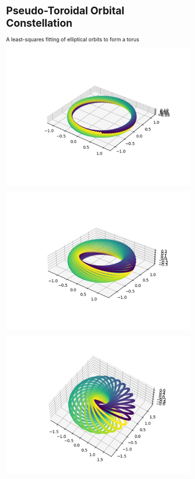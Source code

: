 # Pseudo-Toroidal Orbital Constellation
 A least-squares fitting of elliptical orbits to form a torus

![small](/fig_plots/Toroidal_OR_0-1.png "Outer Radius 0.1")

![medium](/fig_plots/Toroidal_OR_0-3.png "Outer Radius 0.3")

![large](/fig_plots/Toroidal_OR_0-7.png "Outer Radius 0.7")
